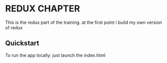 # REDUX CHAPTER

This is the redux part of the training. at the first point i build my own version of redux

## Quickstart

To run the app locally:
just launch the index.html